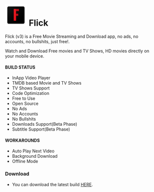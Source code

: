 # ![Alt](https://github.com/sheeshcake/Flickv3/blob/766214ad550ab82a226faa6c8db538c21899fc58/android/app/src/main/res/mipmap-hdpi/ic_launcher.png "Title") Flick
Flick (v3) is a Free Movie Streaming and Download app, no ads, no accounts, no bullshits, just free!.

Watch and Download Free movies and TV Shows, HD movies directly on your mobile device.

#### BUILD STATUS ####

* InApp Video Player
* TMDB based Movie and TV Shows
* TV Shows Support
* Code Optimization
* Free to Use
* Open Source
* No Ads
* No Accounts
* No Bullshits
* Downloads Support(Beta Phase)
* Subtitle Support(Beta Phase)


#### WORKAROUNDS ####
* Auto Play Next Video
* Background Download
* Offline Mode


### Download ###
* You can download the latest build [HERE](https://github.com/sheeshcake/Flickv3/tree/master/builds/android).
